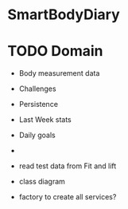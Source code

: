 # SmartBodyDiary

# TODO Domain
- Body measurement data
- Challenges
- Persistence
- Last Week stats
- Daily goals
- 
- read test data from Fit and lift

- class diagram
- factory to create all services?